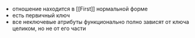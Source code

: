 * отношение находится в [[First]] нормальной форме
* есть первичный ключ
* все неключевые атрибуты функционально полно зависят от ключа целиком, но не от его части